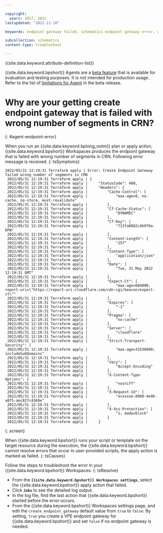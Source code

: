 ```yaml
---

copyright:
  years: 2017, 2022
lastupdated: "2022-11-18"

keywords: endpoint gateway failed, schematics endpoint gateway error, wrong number of segments in crn

subcollection: schematics
content-type: troubleshoot

---
```


{{site.data.keyword.attribute-definition-list}}

{{site.data.keyword.bpshort}} Agents are a [beta feature](/docs/schematics?topic=schematics-agent-beta-limitations) that is available for evaluation and testing purposes. It is not intended for production usage. Refer to the list of [limitations for Agent](/docs/schematics?topic=schematics-agent-beta-limitations) in the beta release.

# Why are your getting create endpoint gateway that is failed with wrong number of segments in CRN?
{: #agent-endpoint-error}

When you run an {{site.data.keyword.bplong_notm}} plan or apply action, {{site.data.keyword.bpshort}} Workspaces produces the endpoint gateway that is failed with wrong number of segments in CRN. Following error message is received.
{: tsSymptoms}

```text
2022/05/31 12:19:31 Terraform apply | Error: Create Endpoint Gateway failed wrong number of segments in CRN
 2022/05/31 12:19:31 Terraform apply | {
 2022/05/31 12:19:31 Terraform apply |     "StatusCode": 400,
 2022/05/31 12:19:31 Terraform apply |     "Headers": {
 2022/05/31 12:19:31 Terraform apply |         "Cache-Control": [
 2022/05/31 12:19:31 Terraform apply |             "max-age=0, no-cache, no-store, must-revalidate"
 2022/05/31 12:19:31 Terraform apply |         ],
 2022/05/31 12:19:31 Terraform apply |         "Cf-Cache-Status": [
 2022/05/31 12:19:31 Terraform apply |             "DYNAMIC"
 2022/05/31 12:19:31 Terraform apply |         ],
 2022/05/31 12:19:31 Terraform apply |         "Cf-Ray": [
 2022/05/31 12:19:31 Terraform apply |             "713fa8882c4b9f0a-DFW"
 2022/05/31 12:19:31 Terraform apply |         ],
 2022/05/31 12:19:31 Terraform apply |         "Content-Length": [
 2022/05/31 12:19:31 Terraform apply |             "257"
 2022/05/31 12:19:31 Terraform apply |         ],
 2022/05/31 12:19:31 Terraform apply |         "Content-Type": [
 2022/05/31 12:19:31 Terraform apply |             "application/json"
 2022/05/31 12:19:31 Terraform apply |         ],
 2022/05/31 12:19:31 Terraform apply |         "Date": [
 2022/05/31 12:19:31 Terraform apply |             "Tue, 31 May 2022 12:19:31 GMT"
 2022/05/31 12:19:31 Terraform apply |         ],
 2022/05/31 12:19:31 Terraform apply |         "Expect-Ct": [
 2022/05/31 12:19:31 Terraform apply |             "max-age=604800, report-uri=\"https://report-uri.cloudflare.com/cdn-cgi/beacon/expect-ct\""
 2022/05/31 12:19:31 Terraform apply |         ],
 2022/05/31 12:19:31 Terraform apply |         "Expires": [
 2022/05/31 12:19:31 Terraform apply |             "-1"
 2022/05/31 12:19:31 Terraform apply |         ],
 2022/05/31 12:19:31 Terraform apply |         "Pragma": [
 2022/05/31 12:19:31 Terraform apply |             "no-cache"
 2022/05/31 12:19:31 Terraform apply |         ],
 2022/05/31 12:19:31 Terraform apply |         "Server": [
 2022/05/31 12:19:31 Terraform apply |             "cloudflare"
 2022/05/31 12:19:31 Terraform apply |         ],
 2022/05/31 12:19:31 Terraform apply |         "Strict-Transport-Security": [
 2022/05/31 12:19:31 Terraform apply |             "max-age=31536000; includeSubDomains"
 2022/05/31 12:19:31 Terraform apply |         ],
 2022/05/31 12:19:31 Terraform apply |         "Vary": [
 2022/05/31 12:19:31 Terraform apply |             "Accept-Encoding"
 2022/05/31 12:19:31 Terraform apply |         ],
 2022/05/31 12:19:31 Terraform apply |         "X-Content-Type-Options": [
 2022/05/31 12:19:31 Terraform apply |             "nosniff"
 2022/05/31 12:19:31 Terraform apply |         ],
 2022/05/31 12:19:31 Terraform apply |         "X-Request-Id": [
 2022/05/31 12:19:31 Terraform apply |             "ecxxxxe-8900-4e46-a0f5-aec827c4369e"
 2022/05/31 12:19:31 Terraform apply |         ],
 2022/05/31 12:19:31 Terraform apply |         "X-Xss-Protection": [
 2022/05/31 12:19:31 Terraform apply |             "1; mode=block"
 2022/05/31 12:19:31 Terraform apply |         ]
 2022/05/31 12:19:31 Terraform apply |     }
```
{: screen}

When {{site.data.keyword.bpshort}} runs your script or template on the target resource during the execution, the {{site.data.keyword.bpshort}} cannot resolve errors that occur in user-provided scripts, the apply action is marked as failed.
{: tsCauses}

Follow the steps to troubleshoot the error in your {{site.data.keyword.bpshort}} Workspaces:
{: tsResolve}

- From the **`{{site.data.keyword.bpshort}} Workspaces settings`**, select the {{site.data.keyword.bpshort}} apply action that failed.
- Click **`Jobs`** to see the detailed log output.
- In the log file, find the last action that {{site.data.keyword.bpshort}} started before the error occurs. 
- From the {{site.data.keyword.bpshort}} Workspaces settings page, and edit the `create_endpoint_gateway` default value from `true` to `false`. By setting, `true` you create a VPE endpoint gateway for {{site.data.keyword.bpshort}} and set `false` if no endpoint gateway is needed.

